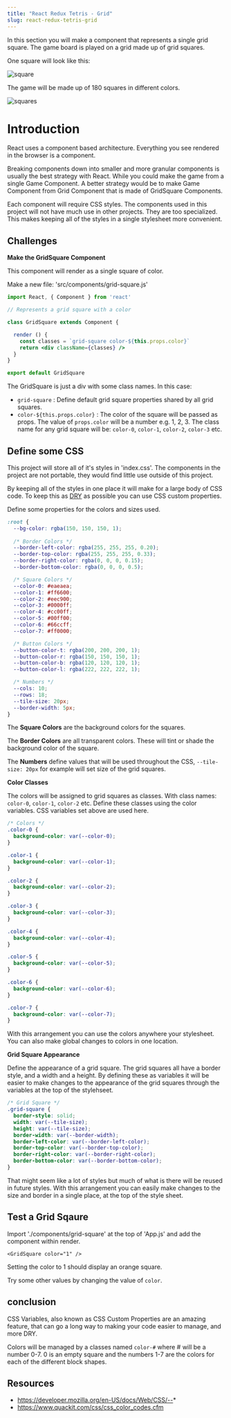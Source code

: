 ```yaml
---
title: "React Redux Tetris - Grid"
slug: react-redux-tetris-grid
---
```


In this section you will make a component that represents a single 
grid square. The game board is played on a grid made up of grid 
squares. 

One square will look like this: 

![square](assets/square.png)

The game will be made up of 180 squares in different colors. 

![squares](assets/squares.png)


# Introduction 

React uses a component based architecture. Everything you see 
rendered in the browser is a component. 

Breaking components down into smaller and more granular 
components is usually the best strategy with React. While you 
could make the game from a single Game Component. A better 
strategy would be to make Game Component from Grid Component 
that is made of GridSquare Components. 
 
Each component will require CSS styles. The components used in 
this project will not have much use in other projects. They are 
too specialized. This makes keeping all of the styles in a single 
stylesheet more convenient. 

## Challenges

**Make the GridSquare Component**

This component will render as a single square of color. 

Make a new file: 'src/components/grid-square.js'

```jsx
import React, { Component } from 'react'

// Represents a grid square with a color

class GridSquare extends Component {

  render () {
    const classes = `grid-square color-${this.props.color}`
    return <div className={classes} />
  }
}

export default GridSquare
```

The GridSquare is just a div with some class names. In this 
case: 

- `grid-square` : Define default grid square properties shared by all grid squares.
- `color-${this.props.color}` : The color of the square will be 
passed as props. The value of `props.color` will be a number e.g. 1, 2, 3. 
The class name for any grid square will be: `color-0`, `color-1`, 
`color-2`, `color-3` etc. 

## Define some CSS

This project will store all of it's styles in 'index.css'. The 
components in the project are not portable, they would find 
little use outside of this project. 

By keeping all of the styles in one place it will make for a 
large body of CSS code. To keep this as [DRY](https://en.wikipedia.org/wiki/Don%27t_repeat_yourself) 
as possible you can use CSS custom properties.

Define some properties for the colors and sizes used. 

```css
:root {
  --bg-color: rgba(150, 150, 150, 1);
  
  /* Border Colors */
  --border-left-color: rgba(255, 255, 255, 0.20);
  --border-top-color: rgba(255, 255, 255, 0.33);
  --border-right-color: rgba(0, 0, 0, 0.15);
  --border-bottom-color: rgba(0, 0, 0, 0.5);

  /* Square Colors */
  --color-0: #eaeaea;
  --color-1: #ff6600;
  --color-2: #eec900;
  --color-3: #0000ff;
  --color-4: #cc00ff;
  --color-5: #00ff00;
  --color-6: #66ccff;
  --color-7: #ff0000;

  /* Button Colors */
  --button-color-t: rgba(200, 200, 200, 1);
  --button-color-r: rgba(150, 150, 150, 1);
  --button-color-b: rgba(120, 120, 120, 1);
  --button-color-l: rgba(222, 222, 222, 1);

  /* Numbers */
  --cols: 10;
  --rows: 18;
  --tile-size: 20px;
  --border-width: 5px;
}
```

The **Square Colors** are the background colors for the 
squares. 

The **Border Colors** are all transparent colors. These will 
tint or shade the background color of the square. 

The **Numbers** define values that will be used throughout 
the CSS, `--tile-size: 20px` for example will set size of 
the grid squares.

**Color Classes**

The colors will be assigned to grid squares as classes. 
With class names: `color-0`, `color-1`, `color-2` etc. 
Define these classes using the color variables. CSS 
variables set above are used here. 

```css
/* Colors */
.color-0 {
  background-color: var(--color-0);
}

.color-1 {
  background-color: var(--color-1);
}

.color-2 {
  background-color: var(--color-2);
}

.color-3 {
  background-color: var(--color-3);
}

.color-4 {
  background-color: var(--color-4);
}

.color-5 {
  background-color: var(--color-5);
}

.color-6 {
  background-color: var(--color-6);
}

.color-7 {
  background-color: var(--color-7);
}
```

With this arrangement you can use the colors anywhere your 
stylesheet. You can also make global changes to colors in 
one location. 

**Grid Square Appearance**

Define the appearance of a grid square. The grid squares 
all have a border style, and a width and a height. By defining 
these as variables it will be easier to make changes to the 
appearance of the grid squares through the variables at the 
top of the stylehseet. 

```css
/* Grid Square */
.grid-square {
  border-style: solid;
  width: var(--tile-size);
  height: var(--tile-size);
  border-width: var(--border-width);
  border-left-color: var(--border-left-color);
  border-top-color: var(--border-top-color);
  border-right-color: var(--border-right-color);
  border-bottom-color: var(--border-bottom-color);
}
```

That might seem like a lot of styles but much of what is 
there will be reused in future styles. With this arrangement 
you can easily make changes to the size and border in a 
single place, at the top of the style sheet. 

## Test a Grid Sqaure

Import './components/grid-square' at the top of 'App.js'
and add the component within render. 

`<GridSquare color="1" />`

Setting the color to 1 should display an orange square. 

Try some other values by changing the value of `color`. 

## conclusion

CSS Variables, also known as CSS Custom Properties are an 
amazing feature, that can go a long way to making your code
easier to manage, and more DRY. 

Colors will be managed by a classes named `color-#` where # will 
be a number 0-7. 0 is an empty square and the numbers 1-7 are 
the colors for each of the different block shapes. 

## Resources

- https://developer.mozilla.org/en-US/docs/Web/CSS/--*
- https://www.quackit.com/css/css_color_codes.cfm
